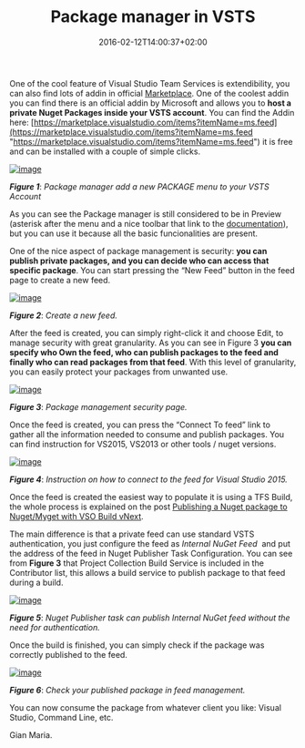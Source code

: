 ﻿---
title: "Package manager in VSTS"
description: ""
date: 2016-02-12T14:00:37+02:00
draft: false
tags: [build]
categories: [Tfs]
---
One of the cool feature of Visual Studio Team Services is extendibility, you can also find lots of addin in official [Marketplace](https://marketplace.visualstudio.com/). One of the coolest addin you can find there is an official addin by Microsoft and allows you to **host a private Nuget Packages inside your VSTS account**. You can find the Addin here: [https://marketplace.visualstudio.com/items?itemName=ms.feed](https://marketplace.visualstudio.com/items?itemName=ms.feed "https://marketplace.visualstudio.com/items?itemName=ms.feed") it is free and can be installed with a couple of simple clicks.

[![image](https://www.codewrecks.com/blog/wp-content/uploads/2016/02/image_thumb.png "image")](https://www.codewrecks.com/blog/wp-content/uploads/2016/02/image.png)

 ***Figure 1***: *Package manager add a new PACKAGE menu to your VSTS Account*

As you can see the Package manager is still considered to be in Preview (asterisk after the menu and a nice toolbar that link to the [documentation](https://www.visualstudio.com/get-started/package/what-is-packaging)), but you can use it because all the basic funcionalities are present.

One of the nice aspect of package management is security:  **you can publish private packages, and you can decide who can access that specific package**. You can start pressing the “New Feed” button in the feed page to create a new feed.

[![image](https://www.codewrecks.com/blog/wp-content/uploads/2016/02/image_thumb1.png "image")](https://www.codewrecks.com/blog/wp-content/uploads/2016/02/image1.png)

 ***Figure 2***: *Create a new feed.*

After the feed is created, you can simply right-click it and choose Edit, to manage security with great granularity. As you can see in Figure 3  **you can specify who Own the feed, who can publish packages to the feed and finally who can read packages from that feed**. With this level of granularity, you can easily protect your packages from unwanted use.

[![image](https://www.codewrecks.com/blog/wp-content/uploads/2016/02/image_thumb2.png "image")](https://www.codewrecks.com/blog/wp-content/uploads/2016/02/image2.png)

 ***Figure 3***: *Package management security page.*

Once the feed is created, you can press the “Connect To feed” link to gather all the information needed to consume and publish packages. You can find instruction for VS2015, VS2013 or other tools / nuget versions.

[![image](https://www.codewrecks.com/blog/wp-content/uploads/2016/02/image_thumb3.png "image")](https://www.codewrecks.com/blog/wp-content/uploads/2016/02/image3.png)

 ***Figure 4***: *Instruction on how to connect to the feed for Visual Studio 2015.*

Once the feed is created the easiest way to populate it is using a TFS Build, the whole process is explained on the post [Publishing a Nuget package to Nuget/Myget with VSO Build vNext](http://www.codewrecks.com/blog/index.php/2015/09/26/publishing-a-nuget-package-to-nugetmyget-with-vso-build-vnext/).

The main difference is that a private feed can use standard VSTS authentication, you just configure the feed as *Internal NuGet Feed*  and put the address of the feed in Nuget Publisher Task Configuration. You can see from  **Figure 3** that Project Collection Build Service is included in the Contributor list, this allows a build service to publish package to that feed during a build.

[![image](https://www.codewrecks.com/blog/wp-content/uploads/2016/02/image_thumb4.png "image")](https://www.codewrecks.com/blog/wp-content/uploads/2016/02/image4.png)

 ***Figure 5***: *Nuget Publisher task can publish Internal NuGet feed without the need for authentication.*

Once the build is finished, you can simply check if the package was correctly published to the feed.

[![image](https://www.codewrecks.com/blog/wp-content/uploads/2016/02/image_thumb5.png "image")](https://www.codewrecks.com/blog/wp-content/uploads/2016/02/image5.png)

 ***Figure 6***: *Check your published package in feed management.*

You can now consume the package from whatever client you like: Visual Studio, Command Line, etc.

Gian Maria.
